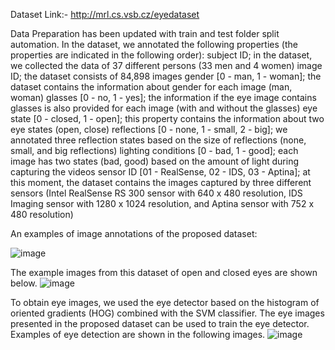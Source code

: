 Dataset Link:- http://mrl.cs.vsb.cz/eyedataset

Data Preparation has been updated with train and test folder split automation.
In the dataset, we annotated the following properties (the properties are indicated in the following order):
subject ID; in the dataset, we collected the data of 37 different persons (33 men and 4 women)
image ID; the dataset consists of 84,898 images
gender [0 - man, 1 - woman]; the dataset contains the information about gender for each image (man, woman)
glasses [0 - no, 1 - yes]; the information if the eye image contains glasses is also provided for each image (with and without the glasses)
eye state [0 - closed, 1 - open]; this property contains the information about two eye states (open, close)
reflections [0 - none, 1 - small, 2 - big]; we annotated three reflection states based on the size of reflections (none, small, and big reflections)
lighting conditions [0 - bad, 1 - good]; each image has two states (bad, good) based on the amount of light during capturing the videos
sensor ID [01 - RealSense, 02 - IDS, 03 - Aptina]; at this moment, the dataset contains the images captured by three different sensors (Intel RealSense RS 300 sensor with 640 x 480 resolution, IDS Imaging sensor with 1280 x 1024 resolution, and Aptina sensor with 752 x 480 resolution)

An examples of image annotations of the proposed dataset:

![image](https://user-images.githubusercontent.com/75678695/138558051-138d7285-ded8-4ce3-98c2-52627a0a1e1f.png)




The example images from this dataset of open and closed eyes are shown below.
![image](https://user-images.githubusercontent.com/75678695/138558125-28c71382-ab7e-4562-a62a-d44a699ff6d6.png)




To obtain eye images, we used the eye detector based on the histogram of oriented gradients (HOG) combined with the SVM classifier. The eye images presented in the proposed dataset can be used to train the eye detector. Examples of eye detection are shown in the following images.
![image](https://user-images.githubusercontent.com/75678695/138558156-46fcd06e-5c07-4fe8-b3dd-1445cb07e63f.png)



